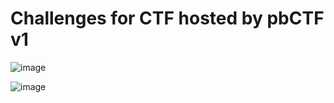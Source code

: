 # Challenges for CTF hosted by pbCTF v1

![image](https://github.com/sumukhchitloor/pbCTF/assets/76547134/167833d4-85e5-4764-941b-9593f643578f)

![image](https://github.com/sumukhchitloor/pbCTF/assets/76547134/572aed46-f834-4bb8-8e9d-0ba3f37aa3de)
